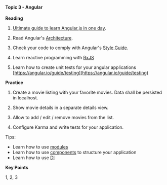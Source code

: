 <h4 id="topic3">Topic 3 - Angular</h4>

**Reading**

1. [Ultimate guide to learn Angular.js in one day](http://toddmotto.com/ultimate-guide-to-learning-angular-js-in-one-day/).

2. Read Angular's [Architecture](https://angular.io/guide/architecture).

3. Check your code to comply with Angular's [Style Guide](https://angular.io/guide/styleguide).

4. Learn reactive programming with [RxJS](https://angular.io/guide/rx-library)

5. Learn how to create unit tests for your angular applications [https://angular.io/guide/testing](https://angular.io/guide/testing)

**Practice**

1. Create a movie listing with your favorite movies. Data shall be persisted in localhost.

2. Show movie details in a separate details view.

3. Allow to add / edit / remove movies from the list.

4. Configure Karma and write tests for your application.

Tips:
* Learn how to use [modules](https://angular.io/guide/architecture-modules)
* Learn how to use [components](https://angular.io/guide/architecture-components) to structure your application
* Learn how to use [DI](https://angular.io/guide/architecture-services)

**Key Points**

1, 2, 3
